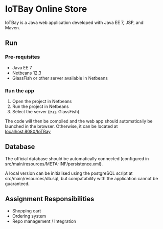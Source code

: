 # IoTBay Online Store 

IoTBay is a Java web application developed with Java EE 7, JSP, and Maven.

## Run

### Pre-requisites
- Java EE 7
- Netbeans 12.3
- GlassFish or other server available in Netbeans

### Run the app
1. Open the project in Netbeans
2. Run the project in Netbeans
3. Select the server (e.g. GlassFish)

The code will then be compiled and the web app should automatically be launched in the browser. Otherwise, it can be located at [localhost:8080/IoTBay](localhost:8080/IoTBay)

## Database
The official database should be automatically connected (configured in src/main/resources/META-INF/persistence.xml). 

A local version can be initialised using the postgreSQL script at src/main/resources/db.sql, but compatability with the application cannot be guaranteed.


## Assignment Responsibilities
- Shopping cart
- Ordering system
- Repo management / Integration
